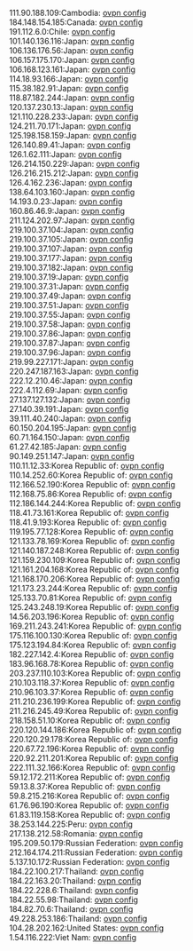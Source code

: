 111.90.188.109:Cambodia: [ovpn config](vpn/111_90_188_109.ovpn)  
184.148.154.185:Canada: [ovpn config](vpn/184_148_154_185.ovpn)  
191.112.6.0:Chile: [ovpn config](vpn/191_112_6_0.ovpn)  
101.140.136.116:Japan: [ovpn config](vpn/101_140_136_116.ovpn)  
106.136.176.56:Japan: [ovpn config](vpn/106_136_176_56.ovpn)  
106.157.175.170:Japan: [ovpn config](vpn/106_157_175_170.ovpn)  
106.168.123.161:Japan: [ovpn config](vpn/106_168_123_161.ovpn)  
114.18.93.166:Japan: [ovpn config](vpn/114_18_93_166.ovpn)  
115.38.182.91:Japan: [ovpn config](vpn/115_38_182_91.ovpn)  
118.87.182.244:Japan: [ovpn config](vpn/118_87_182_244.ovpn)  
120.137.230.13:Japan: [ovpn config](vpn/120_137_230_13.ovpn)  
121.110.228.233:Japan: [ovpn config](vpn/121_110_228_233.ovpn)  
124.211.70.171:Japan: [ovpn config](vpn/124_211_70_171.ovpn)  
125.198.158.159:Japan: [ovpn config](vpn/125_198_158_159.ovpn)  
126.140.89.41:Japan: [ovpn config](vpn/126_140_89_41.ovpn)  
126.1.62.111:Japan: [ovpn config](vpn/126_1_62_111.ovpn)  
126.214.150.229:Japan: [ovpn config](vpn/126_214_150_229.ovpn)  
126.216.215.212:Japan: [ovpn config](vpn/126_216_215_212.ovpn)  
126.4.162.236:Japan: [ovpn config](vpn/126_4_162_236.ovpn)  
138.64.103.160:Japan: [ovpn config](vpn/138_64_103_160.ovpn)  
14.193.0.23:Japan: [ovpn config](vpn/14_193_0_23.ovpn)  
160.86.46.9:Japan: [ovpn config](vpn/160_86_46_9.ovpn)  
211.124.202.97:Japan: [ovpn config](vpn/211_124_202_97.ovpn)  
219.100.37.104:Japan: [ovpn config](vpn/219_100_37_104.ovpn)  
219.100.37.105:Japan: [ovpn config](vpn/219_100_37_105.ovpn)  
219.100.37.107:Japan: [ovpn config](vpn/219_100_37_107.ovpn)  
219.100.37.177:Japan: [ovpn config](vpn/219_100_37_177.ovpn)  
219.100.37.182:Japan: [ovpn config](vpn/219_100_37_182.ovpn)  
219.100.37.19:Japan: [ovpn config](vpn/219_100_37_19.ovpn)  
219.100.37.31:Japan: [ovpn config](vpn/219_100_37_31.ovpn)  
219.100.37.49:Japan: [ovpn config](vpn/219_100_37_49.ovpn)  
219.100.37.51:Japan: [ovpn config](vpn/219_100_37_51.ovpn)  
219.100.37.55:Japan: [ovpn config](vpn/219_100_37_55.ovpn)  
219.100.37.58:Japan: [ovpn config](vpn/219_100_37_58.ovpn)  
219.100.37.86:Japan: [ovpn config](vpn/219_100_37_86.ovpn)  
219.100.37.87:Japan: [ovpn config](vpn/219_100_37_87.ovpn)  
219.100.37.96:Japan: [ovpn config](vpn/219_100_37_96.ovpn)  
219.99.227.171:Japan: [ovpn config](vpn/219_99_227_171.ovpn)  
220.247.187.163:Japan: [ovpn config](vpn/220_247_187_163.ovpn)  
222.12.210.46:Japan: [ovpn config](vpn/222_12_210_46.ovpn)  
222.4.112.69:Japan: [ovpn config](vpn/222_4_112_69.ovpn)  
27.137.127.132:Japan: [ovpn config](vpn/27_137_127_132.ovpn)  
27.140.39.191:Japan: [ovpn config](vpn/27_140_39_191.ovpn)  
39.111.40.240:Japan: [ovpn config](vpn/39_111_40_240.ovpn)  
60.150.204.195:Japan: [ovpn config](vpn/60_150_204_195.ovpn)  
60.71.164.150:Japan: [ovpn config](vpn/60_71_164_150.ovpn)  
61.27.42.185:Japan: [ovpn config](vpn/61_27_42_185.ovpn)  
90.149.251.147:Japan: [ovpn config](vpn/90_149_251_147.ovpn)  
110.11.12.33:Korea Republic of: [ovpn config](vpn/110_11_12_33.ovpn)  
110.14.252.60:Korea Republic of: [ovpn config](vpn/110_14_252_60.ovpn)  
112.166.52.190:Korea Republic of: [ovpn config](vpn/112_166_52_190.ovpn)  
112.168.75.86:Korea Republic of: [ovpn config](vpn/112_168_75_86.ovpn)  
112.186.144.244:Korea Republic of: [ovpn config](vpn/112_186_144_244.ovpn)  
118.41.73.161:Korea Republic of: [ovpn config](vpn/118_41_73_161.ovpn)  
118.41.9.193:Korea Republic of: [ovpn config](vpn/118_41_9_193.ovpn)  
119.195.77.128:Korea Republic of: [ovpn config](vpn/119_195_77_128.ovpn)  
121.133.78.169:Korea Republic of: [ovpn config](vpn/121_133_78_169.ovpn)  
121.140.187.248:Korea Republic of: [ovpn config](vpn/121_140_187_248.ovpn)  
121.159.230.109:Korea Republic of: [ovpn config](vpn/121_159_230_109.ovpn)  
121.161.204.168:Korea Republic of: [ovpn config](vpn/121_161_204_168.ovpn)  
121.168.170.206:Korea Republic of: [ovpn config](vpn/121_168_170_206.ovpn)  
121.173.23.244:Korea Republic of: [ovpn config](vpn/121_173_23_244.ovpn)  
125.133.70.81:Korea Republic of: [ovpn config](vpn/125_133_70_81.ovpn)  
125.243.248.19:Korea Republic of: [ovpn config](vpn/125_243_248_19.ovpn)  
14.56.203.196:Korea Republic of: [ovpn config](vpn/14_56_203_196.ovpn)  
169.211.243.241:Korea Republic of: [ovpn config](vpn/169_211_243_241.ovpn)  
175.116.100.130:Korea Republic of: [ovpn config](vpn/175_116_100_130.ovpn)  
175.123.194.84:Korea Republic of: [ovpn config](vpn/175_123_194_84.ovpn)  
182.227.142.4:Korea Republic of: [ovpn config](vpn/182_227_142_4.ovpn)  
183.96.168.78:Korea Republic of: [ovpn config](vpn/183_96_168_78.ovpn)  
203.237.110.103:Korea Republic of: [ovpn config](vpn/203_237_110_103.ovpn)  
210.103.118.37:Korea Republic of: [ovpn config](vpn/210_103_118_37.ovpn)  
210.96.103.37:Korea Republic of: [ovpn config](vpn/210_96_103_37.ovpn)  
211.210.236.199:Korea Republic of: [ovpn config](vpn/211_210_236_199.ovpn)  
211.216.245.49:Korea Republic of: [ovpn config](vpn/211_216_245_49.ovpn)  
218.158.51.10:Korea Republic of: [ovpn config](vpn/218_158_51_10.ovpn)  
220.120.144.186:Korea Republic of: [ovpn config](vpn/220_120_144_186.ovpn)  
220.120.29.178:Korea Republic of: [ovpn config](vpn/220_120_29_178.ovpn)  
220.67.72.196:Korea Republic of: [ovpn config](vpn/220_67_72_196.ovpn)  
220.92.211.201:Korea Republic of: [ovpn config](vpn/220_92_211_201.ovpn)  
222.111.32.166:Korea Republic of: [ovpn config](vpn/222_111_32_166.ovpn)  
59.12.172.211:Korea Republic of: [ovpn config](vpn/59_12_172_211.ovpn)  
59.13.8.37:Korea Republic of: [ovpn config](vpn/59_13_8_37.ovpn)  
59.8.215.216:Korea Republic of: [ovpn config](vpn/59_8_215_216.ovpn)  
61.76.96.190:Korea Republic of: [ovpn config](vpn/61_76_96_190.ovpn)  
61.83.119.158:Korea Republic of: [ovpn config](vpn/61_83_119_158.ovpn)  
38.253.144.225:Peru: [ovpn config](vpn/38_253_144_225.ovpn)  
217.138.212.58:Romania: [ovpn config](vpn/217_138_212_58.ovpn)  
195.209.50.179:Russian Federation: [ovpn config](vpn/195_209_50_179.ovpn)  
212.164.174.211:Russian Federation: [ovpn config](vpn/212_164_174_211.ovpn)  
5.137.10.172:Russian Federation: [ovpn config](vpn/5_137_10_172.ovpn)  
184.22.100.217:Thailand: [ovpn config](vpn/184_22_100_217.ovpn)  
184.22.163.20:Thailand: [ovpn config](vpn/184_22_163_20.ovpn)  
184.22.228.6:Thailand: [ovpn config](vpn/184_22_228_6.ovpn)  
184.22.55.98:Thailand: [ovpn config](vpn/184_22_55_98.ovpn)  
184.82.70.6:Thailand: [ovpn config](vpn/184_82_70_6.ovpn)  
49.228.253.186:Thailand: [ovpn config](vpn/49_228_253_186.ovpn)  
104.28.202.162:United States: [ovpn config](vpn/104_28_202_162.ovpn)  
1.54.116.222:Viet Nam: [ovpn config](vpn/1_54_116_222.ovpn)  

